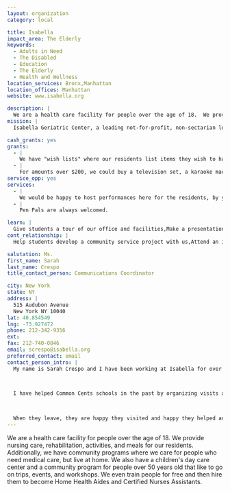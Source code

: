 ```yaml
---
layout: organization
category: local

title: Isabella
impact_area: The Elderly
keywords: 
  - Adults in Need
  - The Disabled
  - Education
  - The Elderly
  - Health and Wellness
location_services: Bronx,Manhattan
location_offices: Manhattan
website: www.isabella.org

description: |
  We are a health care facility for people over the age of 18.  We provide nursing care, rehabilitation, activities, and meals for our residents.  Additionally, we have community programs where we care for people who need medical care, but live at home. We also have a children's day care center and a community program for people over 50 years old that like to go on trips, events, and workshops.  We even train people for free and then hire them to become Home Health Aides and Certified Nurses Assistants.
mission: |
  Isabella Geriatric Center, a leading not-for-profit, non-sectarian long-term care center in Northern Manhattan has been serving the elderly and the community for more than 125 years. Isabella built its reputation on a tradition of quality medical care and innovation in community services. Isabella has been accredited with the Joint Commission of Accreditation since 1998, another indication of the center's high standards of excellence. In addition, Isabella has been recognized on a national, state and local level for innovative intergenerational and community programs.

cash_grants: yes
grants: 
  - |
    We have "wish lists" where our residents list items they wish to have for their floors, like radios, games, a tv, etc. So for a cash grant of $200 - we can buy them these gifts.
  - |
    For amounts over $200, we could buy a television set, a karaoke machine, or any other big item for their common dining room.
service_opp: yes
services: 
  - |
    We would be happy to host performances here for the residents, by your schools.
  - |
    Pen Pals are always welcomed.

learn: |
  Give students a tour of our office and facilities,Make a presentation about our organization,Speak over the phone about our work
cont_relationship: |
  Help students develop a community service project with us,Attend an in-school Check Award Assembly if we receive a grant,Educate the school by leading a workshop,Collect pennies during the Penny Harvest next fall

salutation: Ms.
first_name: Sarah
last_name: Crespo
title_contact_person: Communications Coordinator

city: New York
state: NY
address: |
  515 Audubon Avenue  
  New York NY 10040
lat: 40.854549
lng: -73.927472
phone: 212-342-9356
ext: 
fax: 212-740-0846
email: screspo@isabella.org
preferred_contact: email
contact_person_intro: |
  My name is Sarah Crespo and I have been working at Isabella for over 20 years now.  I enjoy working here because I feel good about helping people in need.  Everyone is going to get sick one day and/or get older and will need help from someone.  So I like to help and one day, someone will help me.

  

  I have helped Common Cents schools in the past by organizing visits and tours with our residents.  The kids love coming here and seeing everything we do.  They enjoy giving gifts to the residents and taking pictures and asking them questions.

  

  When they leave, they are happy they visited and happy they helped and donated money to us.
---
```

We are a health care facility for people over the age of 18.  We provide nursing care, rehabilitation, activities, and meals for our residents.  Additionally, we have community programs where we care for people who need medical care, but live at home. We also have a children's day care center and a community program for people over 50 years old that like to go on trips, events, and workshops.  We even train people for free and then hire them to become Home Health Aides and Certified Nurses Assistants.
